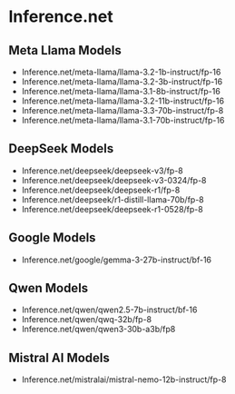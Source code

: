 # Inference.net

## Meta Llama Models

- Inference.net/meta-llama/llama-3.2-1b-instruct/fp-16
- Inference.net/meta-llama/llama-3.2-3b-instruct/fp-16
- Inference.net/meta-llama/llama-3.1-8b-instruct/fp-16
- Inference.net/meta-llama/llama-3.2-11b-instruct/fp-16
- Inference.net/meta-llama/llama-3.3-70b-instruct/fp-8
- Inference.net/meta-llama/llama-3.1-70b-instruct/fp-16

## DeepSeek Models

- Inference.net/deepseek/deepseek-v3/fp-8
- Inference.net/deepseek/deepseek-v3-0324/fp-8
- Inference.net/deepseek/deepseek-r1/fp-8
- Inference.net/deepseek/r1-distill-llama-70b/fp-8
- Inference.net/deepseek/deepseek-r1-0528/fp-8

## Google Models

- Inference.net/google/gemma-3-27b-instruct/bf-16

## Qwen Models

- Inference.net/qwen/qwen2.5-7b-instruct/bf-16
- Inference.net/qwen/qwq-32b/fp-8
- Inference.net/qwen/qwen3-30b-a3b/fp8

## Mistral AI Models

- Inference.net/mistralai/mistral-nemo-12b-instruct/fp-8
